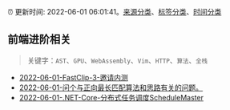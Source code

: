 :alarm_clock: 更新时间: 2022-06-01 06:01:41。[来源分类](../README.md)、[标签分类](../TAGS.md)、[时间分类](../TIMELINE.md)

## 前端进阶相关


> 关键字：`AST`、`GPU`、`WebAssembly`、`Vim`、`HTTP`、`算法`、`全栈`



- [2022-06-01-FastClip-3-邀请内测](https://www.v2ex.com/t/856700) 
- [2022-06-01-问个与正向最长匹配算法和思路有关的问题。](https://www.v2ex.com/t/856692) 
- [2022-06-01-.NET-Core-分布式任务调度ScheduleMaster](https://toutiao.io/k/780a0l2) 